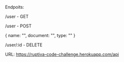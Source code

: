 Endpoits:

/user - GET

/user - POST

{
name: "",
document: "",
type: ""
}

/user/:id - DELETE

URL: https://ruptiva-code-challenge.herokuapp.com/api
